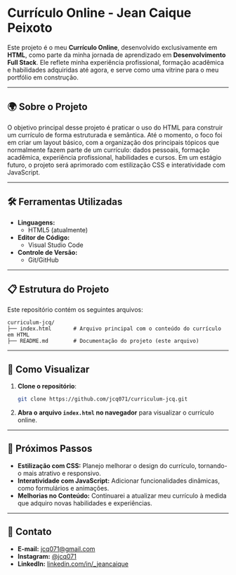 # Currículo Online - Jean Caique Peixoto

Este projeto é o meu **Currículo Online**, desenvolvido exclusivamente em **HTML**, como parte da minha jornada de aprendizado em **Desenvolvimento Full Stack**. Ele reflete minha experiência profissional, formação acadêmica e habilidades adquiridas até agora, e serve como uma vitrine para o meu portfólio em construção.

---

## 🌍 Sobre o Projeto

O objetivo principal desse projeto é praticar o uso do HTML para construir um currículo de forma estruturada e semântica. Até o momento, o foco foi em criar um layout básico, com a organização dos principais tópicos que normalmente fazem parte de um currículo: dados pessoais, formação acadêmica, experiência profissional, habilidades e cursos. Em um estágio futuro, o projeto será aprimorado com estilização CSS e interatividade com JavaScript.

---

## 🛠️ Ferramentas Utilizadas

- **Linguagens:**
  - HTML5 (atualmente)
- **Editor de Código:**
  - Visual Studio Code
- **Controle de Versão:**
  - Git/GitHub

---

## 📋 Estrutura do Projeto

Este repositório contém os seguintes arquivos:

```
curriculum-jcq/
├── index.html       # Arquivo principal com o conteúdo do currículo em HTML
├── README.md        # Documentação do projeto (este arquivo)
```

---

## 📅 Como Visualizar

1. **Clone o repositório**:
   ```bash
   git clone https://github.com/jcq071/curriculum-jcq.git
   ```

2. **Abra o arquivo `index.html` no navegador** para visualizar o currículo online.

---

## 🚀 Próximos Passos

- **Estilização com CSS:** Planejo melhorar o design do currículo, tornando-o mais atrativo e responsivo.
- **Interatividade com JavaScript:** Adicionar funcionalidades dinâmicas, como formulários e animações.
- **Melhorias no Conteúdo:** Continuarei a atualizar meu currículo à medida que adquiro novas habilidades e experiências.

---

## 📩 Contato

- **E-mail:** [jcq071@gmail.com](mailto:jcq071@gmail.com)
- **Instagram:** [@jcq071](https://www.instagram.com/jcq071/)
- **LinkedIn:** [linkedin.com/in/_jeancaique](https://www.linkedin.com/in/_jeancaique/)